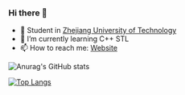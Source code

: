 ### Hi there 👋

- 🔭 Student in  [Zhejiang University of Technology][1]
- 🌱 I’m currently learning C++ STL
- 📫 How to reach me: [Website][2]

![Anurag's GitHub stats](https://github-readme-stats.vercel.app/api?username=boom1999&count_private=true&show_icons=true)

[![Top Langs](https://github-readme-stats.vercel.app/api/top-langs/?username=boom1999&layout=compact)](https://github.com/anuraghazra/github-readme-stats)

[1]: http://www.zjut.edu.cn/
[2]: https://www.lingzhicheng.cn/
